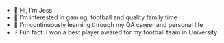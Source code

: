 - 👋 Hi, I’m Jess
- 👀 I’m interested in gaming, football and quality family time
- 🌱 I’m continuously learning through my QA career and personal life
- ⚡ Fun fact: I won a best player awared for my football team in University
